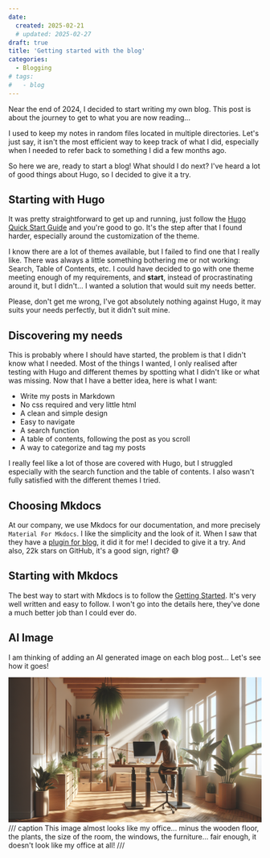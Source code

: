 ```yaml
---
date: 
  created: 2025-02-21
  # updated: 2025-02-27
draft: true
title: 'Getting started with the blog'
categories:
  - Blogging
# tags:
#   - blog
---
```


Near the end of 2024, I decided to start writing my own blog. This post is about the journey to get to what you are now reading...
<!-- more -->
I used to keep my notes in random files located in multiple directories. Let's just say, it isn't the most efficient way to keep track of what I did, especially when I needed to refer back to something I did a few months ago.

So here we are, ready to start a blog! What should I do next? I've heard a lot of good things about Hugo, so I decided to give it a try.

## Starting with Hugo

It was pretty straightforward to get up and running, just follow the [Hugo Quick Start Guide](https://gohugo.io/getting-started/quick-start/) and you're good to go. It's the step after that I found harder, especially around the customization of the theme.

I know there are a lot of themes available, but I failed to find one that I really like. There was always a little something bothering me or not working: Search, Table of Contents, etc. I could have decided to go with one theme meeting enough of my requirements, and **start**, instead of procrastinating around it, but I didn't... I wanted a solution that would suit my needs better.

Please, don't get me wrong, I've got absolutely nothing against Hugo, it may suits your needs perfectly, but it didn't suit mine.

## Discovering my needs

This is probably where I should have started, the problem is that I didn't know what I needed. Most of the things I wanted, I only realised after testing with Hugo and different themes by spotting what I didn't like or what was missing.
Now that I have a better idea, here is what I want:

- Write my posts in Markdown
- No css required and very little html
- A clean and simple design
- Easy to navigate
- A search function
- A table of contents, following the post as you scroll
- A way to categorize and tag my posts

I really feel like a lot of those are covered with Hugo, but I struggled especially with the search function and the table of contents. I also wasn't fully satisfied with the different themes I tried.

## Choosing Mkdocs

At our company, we use Mkdocs for our documentation, and more precisely `Material For Mkdocs`. I like the simplicity and the look of it. When I saw that they have a [plugin for blog](https://squidfunk.github.io/mkdocs-material/plugins/blog/), it did it for me! I decided to give it a try. And also, 22k stars on GitHub, it's a good sign, right? 😅

## Starting with Mkdocs

The best way to start with Mkdocs is to follow the [Getting Started](https://squidfunk.github.io/mkdocs-material/getting-started/). It's very well written and easy to follow. I won't go into the details here, they've done a much better job than I could ever do.

## AI Image

I am thinking of adding an AI generated image on each blog post... Let's see how it goes!

![AI Generated image - Nordic style, large office, plants, large windows, with someone sitting at the desk ready to start typing](ai-nordic-office.png)
/// caption
This image almost looks like my office... minus the wooden floor, the plants, the size of the room, the windows, the furniture... fair enough, it doesn't look like my office at all!
///
